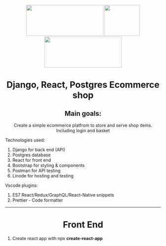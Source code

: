 <p align="center">
  <img width="250" height="100" src="https://media.geeksforgeeks.org/wp-content/uploads/20200210175202/django-basics.png">
   <img width="115" height="100" src="https://upload.wikimedia.org/wikipedia/commons/thumb/a/a7/React-icon.svg/1024px-React-icon.svg.png">
   <img width="250" height="100" src="https://miro.medium.com/v2/resize:fit:4800/format:webp/1*7AOhGDnRL2eyJMUidCHZEA.jpeg">
</p>

<h1 align="center">Django, React, Postgres Ecommerce shop</h1>
<h2 align="center">Main goals:</h2>
<p align="center">Create a simple ecommerce platfrom to store and serve shop items. Including login and basket</p>
<p>Technologies used:</p>
<ol>
  <li>Django for back end (API)</li>
  <li>Postgres database</li>
  <li>React for front end</li>
  <li>Bootstrap for styling & components</li>
  <li>Postman for API testing</li>
  <li>Linode for hosting and testing</li>
</ol>

<p>Vscode plugins:</p>
<ol>
  <li>ES7 React/Redux/GraphQL/React-Native snippets</li>
  <li>Prettier - Code formatter</li>
</ol>

<hr />

<h1 align="center">Front End</h1>
<ol>
  <li>Create react app with npx <strong>create-react-app</strong></li>
</ol>
